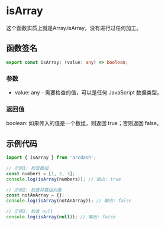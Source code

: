 # isArray

这个函数实质上就是Array.isArray，没有进行过任何加工。

## 函数签名
``` typescript
export const isArray: (value: any) => boolean;
```

### 参数
- value: any - 需要检查的值，可以是任何 JavaScript 数据类型。

### 返回值
boolean: 如果传入的值是一个数组，则返回 true；否则返回 false。


## 示例代码

```typescript
import { isArray } from 'arcdash';

// 示例1: 检查数组
const numbers = [1, 2, 3];
console.log(isArray(numbers)); // 输出: true

// 示例2: 检查非数组对象
const notAnArray = {};
console.log(isArray(notAnArray)); // 输出: false

// 示例3: 检查 null
console.log(isArray(null)); // 输出: false
```